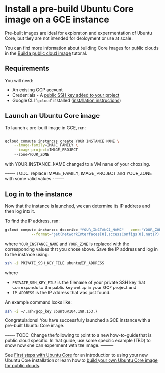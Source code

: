 # Install a pre-build Ubuntu Core image on a GCE instance

Pre-built images are ideal for exploration and experimentation of Ubuntu Core, but they are not intended for deployment or use at scale. 

You can find more information about building Core images for public clouds in the [Build a public cloud image](/tutorials/build-a-public-cloud-image/index) tutorial.


## Requirements

You will need:

- An existing GCP account
- Credentials - A [public SSH key added to your project](https://cloud.google.com/compute/docs/connect/add-ssh-keys#add_ssh_keys_to_project_metadata)
- Google CLI '`gcloud`' installed ([installation instructions](https://cloud.google.com/sdk/docs/install#deb))

## Launch an Ubuntu Core image

To launch a pre-built image in GCE, run:

~~~bash

gcloud compute instances create YOUR_INSTANCE_NAME \
    --image-family=IMAGE_FAMILY \
    --image-project=IMAGE_PROJECT
    --zone=YOUR_ZONE
~~~

with YOUR_INSTANCE_NAME changed to a VM name of your choosing. 

----- TODO: replace IMAGE_FAMILY, IMAGE_PROJECT and YOUR_ZONE with some valid values ------

## Log in to the instance

Now that the instance is launched, we can determine its IP address and then log into it.

To find the IP address, run:

~~~bash
gcloud compute instances describe "YOUR_INSTANCE_NAME" --zone="YOUR_ZONE" \
            --format='get(networkInterfaces[0].accessConfigs[0].natIP)')
~~~

where `YOUR_INSTANCE_NAME` and `YOUR_ZONE` is replaced with the corresponding values that you chose above. Save the IP address and log in to the instance using:

~~~bash
ssh -i PRIVATE_SSH_KEY_FILE ubuntu@IP_ADDRESS
~~~

where 
* `PRIVATE_SSH_KEY_FILE` is the filename of your private SSH key that corresponds to the public key set up in your GCP project and
* `IP_ADDRESS` is the IP address that was just found.

An example command looks like:

~~~bash
ssh -i ~/.ssh/gcp_key ubuntu@104.198.153.7
~~~



Congratulations! You have successfully launched a GCE instance with a pre-built Ubuntu Core image.

----- TODO: Change the following to point to a new how-to-guide that is public cloud specific. In that guide, use some specific example (TBD) to show how one can experiment with the image. ———

See [First steps with Ubuntu Core](/how-to-guides/using-ubuntu-core) for an introduction to using your new Ubuntu Core installation or learn how to [build your own Ubuntu Core image for public clouds](/tutorials/build-a-public-cloud-image/index).
